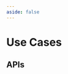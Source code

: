 ```yaml
---
aside: false
---
```


<script setup>
import SectionDocsCards from '@theme/components/sections/SectionDocsCards.vue'
import en from '~/locales/en.js'

const items = en.templates.filter((item) => item.uid.startsWith('api-'))
</script>

# Use Cases

## APIs

<SectionDocsCards :items="items" />

